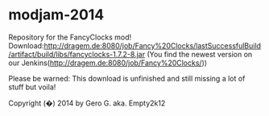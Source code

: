 modjam-2014
===========

Repository for the FancyClocks mod! Download:http://dragem.de:8080/job/Fancy%20Clocks/lastSuccessfulBuild/artifact/build/libs/fancyclocks-1.7.2-8.jar
(You find the newest version on our Jenkins(http://dragem.de:8080/job/Fancy%20Clocks/))

Please be warned: This download is unfinished and still missing a lot of stuff but voila!

Copyright (�) 2014 by Gero G. aka. Empty2k12

